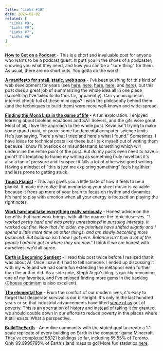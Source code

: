 ```yaml
---
title: "Links #10"
date: 2024-08-02
related: [
  "Links #9",
  "Links #8",
  "Links #7",
  "Links #6"
]
---
```


**[How to Get on a Podcast](https://daverupert.com/2024/02/how-to-get-on-a-podcast/)** - This is a short and invaluable post for anyone who wants to be a podcast guest. It puts you in the shoes of a podcaster, showing you what they need, and how you can be a "sure thing" for them. As usual, there are no short cuts. You gotta do the work!

**[A manifesto for small, static, web apps](https://rosswintle.uk/2024/02/a-manifesto-for-small-static-web-apps/)** - I've been pushing for this kind of web development for years (see [here](https://www.youtube.com/watch?v=C8VQQYrGaO0), [here]({{site.url}}/2020/10/23/es-modules-in-production-my-experience-so-far/), [here]({{site.url}}/2019/09/11/alt-react/), [here]({{site.url}}/2021/08/27/a-minimalist-development-workflow-using-es-modules-and-esinstall/), and [here]({{site.url}}/2019/12/07/using-the-url-to-build-database-free-web-apps/)), but this post does a great job of summarizing the whole idea all in one place (something I've failed to do thus far, apparently). Can you imagine an internet chock-full of these mini apps? I wish the philosophy behind them (and the techniques to build them) were more well-known and wide-spread.

**[Finding the Mona Lisa in the game of life](https://kevingal.com/blog/mona-lisa-gol.html)** - A fun exploration. I enjoyed learning about boolean equations and SAT Solvers, and the gifs were great. Most of all, I love the approach to the whole post. Kevin isn't trying to make some grand point, or prove some fundamental computer-science limits. He's just saying, "here's what I tried and here's what I found." Sometimes, I have ideas for technical posts like these but I talk myself out of writing them because I know I'll overlook or misunderstand something which will undermine the entire *point* of the post. But do my posts even need to have a point? It's tempting to frame my writing as something truly novel but it's also a ton of pressure and I suspect it kills a lot of otherwise good writing. Having a mindset of "this is just me exploring something" feels healthier and less prone to getting stuck.

**[Touch Pianist](https://touchpianist.com/)** - This app gives you a little taste of how it feels to be a pianist. It made me realize that memorizing your sheet music is valuable because it frees up more of your brain to focus on rhythm and dynamics. It's hard to play with emotion when all your energy is focused on playing the right notes.

**[Work hard and take everything really seriously](https://macwright.com/2024/01/28/work-hard-and-take-everything-seriously)** - Honest advice on the benefits that hard work brings, with all the nuance the topic deserves. *"I worked pretty hard and was pretty unrestrained in pursuing interests. It worked out fine. Now that I’m older, my priorities have shifted slightly and I spend a little more time on other things, and am slowly becoming more balanced. But balance isn’t how I got here. Balance isn’t how a lot of the people I admire got to where they are now."* I think if we are honest with ourselves, we'd all agree.

**[Earth is Becoming Sentient](https://stephango.com/earth)** - I read this post twice before I realized that it was about AI. Once I saw it, I had to tell someone. I ended up discussing it with my wife and we had some fun extending the metaphor even further than the author did. As a side note, Steph Ango's blog is quickly becoming one of my favorites, and I've enjoyed finding more gems in the backlog ([Choose optimism](https://stephango.com/optimism) is also excellent).

**[The elemental foe](https://www.noahpinion.blog/p/the-elemental-foe)** - From the comfort of our modern lives, it's easy to forget that desperate survival is our birthright. It's only in the last hundred years or so that industrial advancements have lifted [*some* of us](https://ourworldindata.org/history-of-poverty-has-just-begun) out of poverty. This is an aberration of history and instead of taking it for granted, we should double down in our efforts to reduce poverty in the places where it still exists. What a perspective.

**[BuildTheEarth](https://buildtheearth.net/)** - An online community with the stated goal to create a 1:1 scale replicate of every building on Earth in the computer game Minecraft. They've completed 58,121 buildings so far, including 55.55% of Toronto. Only 99.9999765% of Earth's land mass to go! More fun statistics [here](https://buildtheearth.net/map/statistics).


